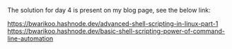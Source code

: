 The solution for day 4 is present on my blog page, see the below link:

https://bwarikoo.hashnode.dev/advanced-shell-scripting-in-linux-part-1
https://bwarikoo.hashnode.dev/basic-shell-scripting-power-of-command-line-automation
